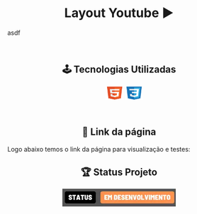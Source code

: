<h1 align="center">Layout Youtube ▶️</h1>

<p>asdf</p>

<div align="center" valign="top"><br>
 <h2>🕹️ Tecnologias Utilizadas</h2>
    <ul align="center">
        <img align="center" alt="HTML" height="30" width="40" src="https://raw.githubusercontent.com/devicons/devicon/master/icons/html5/html5-original.svg">
        <img align="center" alt="CSS" height="30" width="40" src="https://raw.githubusercontent.com/devicons/devicon/master/icons/css3/css3-original.svg">
    </ul>
</div><br>

<!-- <h2 align="center">🤔 Como Utilizar</h2>
 <p>sadf</p><br>
<img align="center" src="./img/animacao.gif" alt="Gif sistema" title="Gif sistema"><p><i>Gif - funcionalidades do sistem</i></p> -->

<!-- <h2 align="center">📐 Página Responsiva ✂️</h2>
<p>O projeto apresenta responsividade na navegação dos principais dispositivos:<br></p>
<ul>
    <li>Desktop 🖥️</li>
    <li>Tablet 💻</li>
    <li>Smartphone 📱</li>
</ul>
<img align="center" src="#" alt="Imagem do sistema" title="Imagem do sistema"><p><i>Gif - Responsividade da página em diversas telas.</i></p> -->

<h2 align="center">🔗 Link da página</h2>
<p>Logo abaixo temos o link da página para visualização e testes:</p>
<!-- 👉 <a href="https://oseiasweb.github.io//" target="_blank">Layout Youtube</a><br><br> -->

<h2 align="center">🏆 Status Projeto</h2>
<p align="center">
 <img src="./src/img/desenvolvimento.webp"/>
</p>